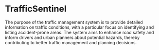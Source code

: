 # TrafficSentinel
The purpose of the traffic management system is to provide 
detailed information on traffic conditions, with a particular focus on identifying and listing accident-prone areas. 
The system aims to enhance road safety and inform drivers and urban planners about potential hazards, thereby 
contributing to better traffic management and planning decisions. 
